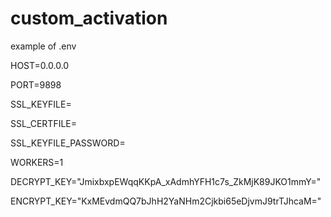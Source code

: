 # custom_activation

example of .env

HOST=0.0.0.0

PORT=9898

SSL_KEYFILE=

SSL_CERTFILE=

SSL_KEYFILE_PASSWORD=

WORKERS=1

DECRYPT_KEY="JmixbxpEWqqKKpA_xAdmhYFH1c7s_ZkMjK89JKO1mmY="

ENCRYPT_KEY="KxMEvdmQQ7bJhH2YaNHm2Cjkbi65eDjvmJ9trTJhcaM="

